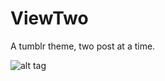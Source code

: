 ViewTwo
======
A tumblr theme, two post at a time.

![alt tag](https://56.media.tumblr.com/4fbeecd0dd1b32097722af4f3adc1854/tumblr_o3jcvpyLzW1vnrzo2o1_1280.png)
